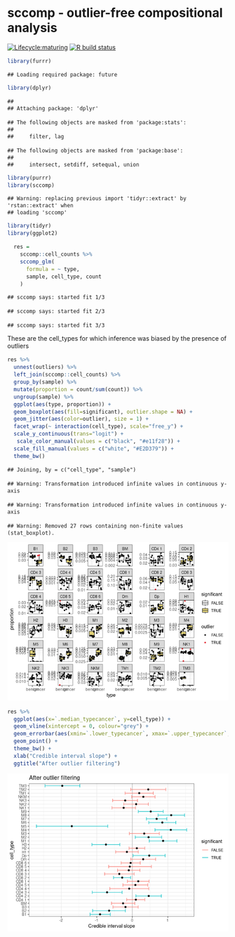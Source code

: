 sccomp - outlier-free compositional analysis
================

<!-- badges: start -->

[![Lifecycle:maturing](https://img.shields.io/badge/lifecycle-maturing-blue.svg)](https://www.tidyverse.org/lifecycle/#maturing)
[![R build
status](https://github.com/stemangiola/tidyseurat/workflows/R-CMD-check/badge.svg)](https://github.com/stemangiola/tidyseurat/actions/)
<!-- badges: end -->

``` r
library(furrr)
```

    ## Loading required package: future

``` r
library(dplyr)
```

    ## 
    ## Attaching package: 'dplyr'

    ## The following objects are masked from 'package:stats':
    ## 
    ##     filter, lag

    ## The following objects are masked from 'package:base':
    ## 
    ##     intersect, setdiff, setequal, union

``` r
library(purrr)
library(sccomp)
```

    ## Warning: replacing previous import 'tidyr::extract' by 'rstan::extract' when
    ## loading 'sccomp'

``` r
library(tidyr)
library(ggplot2)
```

``` r
  res =
    sccomp::cell_counts %>%
    sccomp_glm(
      formula = ~ type,
      sample, cell_type, count
    )
```

    ## sccomp says: started fit 1/3

    ## sccomp says: started fit 2/3

    ## sccomp says: started fit 3/3

These are the cell\_types for which inference was biased by the presence
of outliers

``` r
res %>% 
  unnest(outliers) %>%
  left_join(sccomp::cell_counts) %>%
  group_by(sample) %>%
  mutate(proportion = count/sum(count)) %>%
  ungroup(sample) %>%
  ggplot(aes(type, proportion)) +
  geom_boxplot(aes(fill=significant), outlier.shape = NA) + 
  geom_jitter(aes(color=outlier), size = 1) + 
  facet_wrap(~ interaction(cell_type), scale="free_y") +
  scale_y_continuous(trans="logit") +
   scale_color_manual(values = c("black", "#e11f28")) +
  scale_fill_manual(values = c("white", "#E2D379")) +
  theme_bw()
```

    ## Joining, by = c("cell_type", "sample")

    ## Warning: Transformation introduced infinite values in continuous y-axis

    ## Warning: Transformation introduced infinite values in continuous y-axis

    ## Warning: Removed 27 rows containing non-finite values (stat_boxplot).

![](man/figures/unnamed-chunk-4-1.png)<!-- -->

``` r
res %>%
  ggplot(aes(x=`.median_typecancer`, y=cell_type)) +
  geom_vline(xintercept = 0, colour="grey") +
  geom_errorbar(aes(xmin=`.lower_typecancer`, xmax=`.upper_typecancer`, color=significant)) +
  geom_point() +
  theme_bw() +
  xlab("Credible interval slope") +
  ggtitle("After outlier filtering")
```

![](man/figures/unnamed-chunk-5-1.png)<!-- -->
